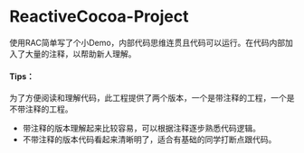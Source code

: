 # ReactiveCocoa-Project
使用RAC简单写了个小Demo，内部代码思维连贯且代码可以运行。在代码内部加入了大量的注释，以帮助新人理解。

#### Tips：

为了方便阅读和理解代码，此工程提供了两个版本，一个是带注释的工程，一个是不带注释的工程。

* 带注释的版本理解起来比较容易，可以根据注释逐步熟悉代码逻辑。
* 不带注释的版本代码看起来清晰明了，适合有基础的同学打断点跟代码。